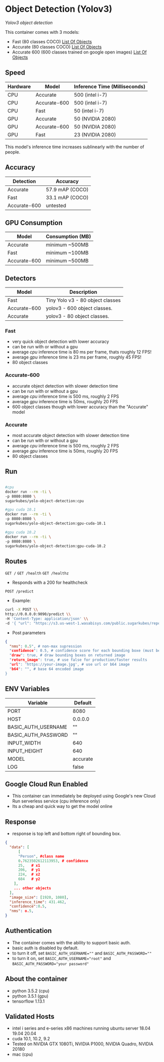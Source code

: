 # Object Detection (Yolov3)

*Yolov3 object detection*

This container comes with 3 models: 
- Fast (80 classes COCO) [List Of Objects](https://s3.us-west-1.wasabisys.com/public.sugarkubes/repos/sugar-cv/object-detection/objects.csv)
- Accurate (80 classes COCO) [List Of Objects](https://s3.us-west-1.wasabisys.com/public.sugarkubes/repos/sugar-cv/object-detection/objects.csv)
- Accurate 600 (600 classes trained on google open images) [List Of Objects](https://s3.us-west-1.wasabisys.com/public.sugarkubes/repos/sugar-cv/object-detection/accurate-600.csv)

## Speed
| Hardware 	| Model        | Inference Time (Milliseconds)
|----------	|------------- | ----------------------
| CPU      	| Accurate     | 500 (intel i-7)
| CPU      	| Accurate-600 | 500 (intel i-7)
| CPU      	| Fast         | 50 (intel i-7)
| GPU      	| Accurate     | 50 (NVIDIA 2080)
| GPU      	| Accurate-600 | 50 (NVIDIA 2080)
| GPU      	| Fast         | 23 (NVIDIA 2080)

This model's inference time increases sublinearly with the number of people.

## Accuracy
| Detection      | Accuracy
|---------------	|-------------------------------
| Accurate       | 57.9 mAP (COCO)
| Fast           | 33.1 mAP (COCO)
| Accurate-600   | untested

## GPU Consumption
| Model          | Consumption (MB)
|---------------	|-------------------------------
| Accurate       | minimum ~500MB
| Fast           | minimum ~100MB
| Accurate-600   | minimum ~500MB

## Detectors

| Model         | Description
|-------------	|-------------------------------
| Fast          | Tiny Yolo v3 - 80 object classes
| Accurate-600  | yolov3 - 600 object classes. 
| Accurate      | yolov3 - 80 object classes. 

### Fast
 - very quick object detection with lower accuracy
 - can be run with or without a gpu
 - average *cpu* inference time is 80 ms per frame, thats roughly 12 FPS!
 - average *gpu* inference time is 23 ms per frame, roughly 45 FPS!
 - 80 object classes

### Accurate-600
- accurate object detection with slower detection time
- can be run with or without a gpu
- average *cpu* inference time is 500 ms, roughly 2 FPS
- average *gpu* inference time is 50ms, roughly 20 FPS
- 600 object classes though with lower accuracy than the "Accurate" model

### Accurate
 - most accurate object detection with slower detection time
 - can be run with or without a gpu
 - average *cpu* inference time is 500 ms, roughly 2 FPS
 - average *gpu* inference time is 50ms, roughly 20 FPS
 - 80 object classes

## Run
```sh

#cpu
docker run --rm -ti \
-p 8080:8080 \
sugarkubes/yolo-object-detection:cpu

#gpu cuda 10.1
docker run --rm -ti \
-p 8080:8080 \
sugarkubes/yolo-object-detection:gpu-cuda-10.1

#gpu cuda 10.2
docker run --rm -ti \
-p 8080:8080 \
sugarkubes/yolo-object-detection:gpu-cuda-10.2
```


## Routes

`GET /`
`GET /health`
`GET /healthz`
- Responds with a 200 for healthcheck

`POST /predict`
- Example:
```sh
curl -X POST \\
http://0.0.0.0:9090/predict \\
-H 'Content-Type: application/json' \\
-d '{ "url": "https://s3.us-west-1.wasabisys.com/public.sugarkubes/repos/sugar-cv/object-detection/friends.jpg" }'
```

- Post parameters
```json
{
  "nms": 0.5", # non-max supression
  "confidence": 0.5, # confidence score for each bounding boxe (must be above this to be returned)
  "draw": true, # draw bounding boxes on returned image
  "return_image": true, # use false for production/faster results
  "url": 'https://your-image.jpg', # use url or b64 image
  "b64": "", # base 64 encoded image
}
```


## ENV Variables

| Variable 	   | Default
|------------  |-------------------------------
| PORT         | 8080
| HOST         | 0.0.0.0
| BASIC_AUTH_USERNAME | ""
| BASIC_AUTH_PASSWORD | ""
| INPUT_WIDTH | 640
| INPUT_HEIGHT | 640
| MODEL | accurate
| LOG | false

## Google Cloud Run Enabled

- This container can immediately be deployed using Google's new Cloud Run serverless service (cpu inference only)
- Its a cheap and quick way to get the model online

## Response

- response is top left and bottom right of bounding box. 
```json
{
  "data": [
      [
      "Person", #class name
      0.7623502612113953, # confidence
      25,   # x1
      206,  # y1
      224,  # x2
      684   # y2
    ],
    ... other objects
  ],
  "image_size": [1920, 1080],
  "inference_time": 431.462,
  "confidence":0.5,
  "nms": o.5,
}
```


## Authentication
- The container comes with the ability to support basic auth.
- basic auth is disabled by default.
- to turn it off, set `BASIC_AUTH_USERNAME=""` and `BASIC_AUTH_PASSWORD=""`
- to turn it on, set `BASIC_AUTH_USERNAME="root"` and `BASIC_AUTH_PASSWORD="your password"`

## About the container
- python 3.5.2 (cpu)
- python 3.5.1 (gpu)
- tensorflow 1.13.1

## Validated Hosts
- intel i series and e-series x86 machines running ubuntu server 18.04 19.04 20.04
- cuda 10.1, 10.2, 9.2
- Tested on NVIDIA GTX 1080Ti, NVIDIA P1000, NVIDIA Quadro, NVIDIA 20180 
- mac (cpu)
